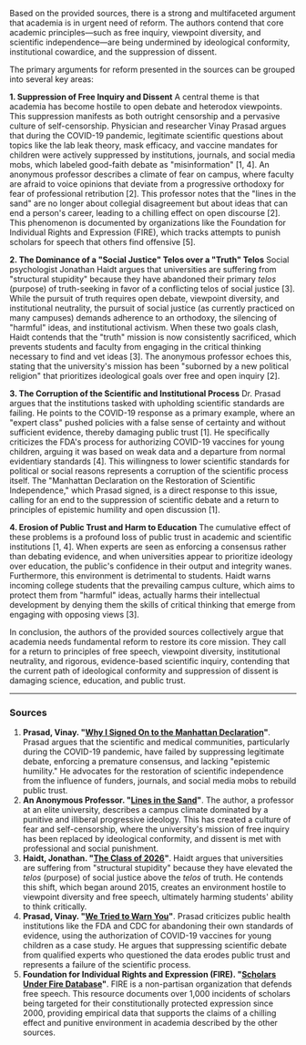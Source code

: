 Based on the provided sources, there is a strong and multifaceted argument that academia is in urgent need of reform. The authors contend that core academic principles—such as free inquiry, viewpoint diversity, and scientific independence—are being undermined by ideological conformity, institutional cowardice, and the suppression of dissent.

The primary arguments for reform presented in the sources can be grouped into several key areas:

**1. Suppression of Free Inquiry and Dissent**
A central theme is that academia has become hostile to open debate and heterodox viewpoints. This suppression manifests as both outright censorship and a pervasive culture of self-censorship. Physician and researcher Vinay Prasad argues that during the COVID-19 pandemic, legitimate scientific questions about topics like the lab leak theory, mask efficacy, and vaccine mandates for children were actively suppressed by institutions, journals, and social media mobs, which labeled good-faith debate as "misinformation" [1, 4]. An anonymous professor describes a climate of fear on campus, where faculty are afraid to voice opinions that deviate from a progressive orthodoxy for fear of professional retribution [2]. This professor notes that the "lines in the sand" are no longer about collegial disagreement but about ideas that can end a person's career, leading to a chilling effect on open discourse [2]. This phenomenon is documented by organizations like the Foundation for Individual Rights and Expression (FIRE), which tracks attempts to punish scholars for speech that others find offensive [5].

**2. The Dominance of a "Social Justice" Telos over a "Truth" Telos**
Social psychologist Jonathan Haidt argues that universities are suffering from "structural stupidity" because they have abandoned their primary *telos* (purpose) of truth-seeking in favor of a conflicting telos of social justice [3]. While the pursuit of truth requires open debate, viewpoint diversity, and institutional neutrality, the pursuit of social justice (as currently practiced on many campuses) demands adherence to an orthodoxy, the silencing of "harmful" ideas, and institutional activism. When these two goals clash, Haidt contends that the "truth" mission is now consistently sacrificed, which prevents students and faculty from engaging in the critical thinking necessary to find and vet ideas [3]. The anonymous professor echoes this, stating that the university's mission has been "suborned by a new political religion" that prioritizes ideological goals over free and open inquiry [2].

**3. The Corruption of the Scientific and Institutional Process**
Dr. Prasad argues that the institutions tasked with upholding scientific standards are failing. He points to the COVID-19 response as a primary example, where an "expert class" pushed policies with a false sense of certainty and without sufficient evidence, thereby damaging public trust [1]. He specifically criticizes the FDA's process for authorizing COVID-19 vaccines for young children, arguing it was based on weak data and a departure from normal evidentiary standards [4]. This willingness to lower scientific standards for political or social reasons represents a corruption of the scientific process itself. The "Manhattan Declaration on the Restoration of Scientific Independence," which Prasad signed, is a direct response to this issue, calling for an end to the suppression of scientific debate and a return to principles of epistemic humility and open discussion [1].

**4. Erosion of Public Trust and Harm to Education**
The cumulative effect of these problems is a profound loss of public trust in academic and scientific institutions [1, 4]. When experts are seen as enforcing a consensus rather than debating evidence, and when universities appear to prioritize ideology over education, the public's confidence in their output and integrity wanes. Furthermore, this environment is detrimental to students. Haidt warns incoming college students that the prevailing campus culture, which aims to protect them from "harmful" ideas, actually harms their intellectual development by denying them the skills of critical thinking that emerge from engaging with opposing views [3].

In conclusion, the authors of the provided sources collectively argue that academia needs fundamental reform to restore its core mission. They call for a return to principles of free speech, viewpoint diversity, institutional neutrality, and rigorous, evidence-based scientific inquiry, contending that the current path of ideological conformity and suppression of dissent is damaging science, education, and public trust.

***

### Sources

1.  **Prasad, Vinay. "[Why I Signed On to the Manhattan Declaration](https://unsafescience.substack.com/p/why-i-signed-on-to-the-manhattan)"**. Prasad argues that the scientific and medical communities, particularly during the COVID-19 pandemic, have failed by suppressing legitimate debate, enforcing a premature consensus, and lacking "epistemic humility." He advocates for the restoration of scientific independence from the influence of funders, journals, and social media mobs to rebuild public trust.
2.  **An Anonymous Professor. "[Lines in the Sand](https://ivyexile.substack.com/p/lines-in-the-sand)"**. The author, a professor at an elite university, describes a campus climate dominated by a punitive and illiberal progressive ideology. This has created a culture of fear and self-censorship, where the university's mission of free inquiry has been replaced by ideological conformity, and dissent is met with professional and social punishment.
3.  **Haidt, Jonathan. "[The Class of 2026](https://barsoom.substack.com/p/the-class-of-2026)"**. Haidt argues that universities are suffering from "structural stupidity" because they have elevated the *telos* (purpose) of social justice above the *telos* of truth. He contends this shift, which began around 2015, creates an environment hostile to viewpoint diversity and free speech, ultimately harming students' ability to think critically.
4.  **Prasad, Vinay. "[We Tried to Warn You](https://unsafescience.substack.com/p/we-tried-to-warn-you)"**. Prasad criticizes public health institutions like the FDA and CDC for abandoning their own standards of evidence, using the authorization of COVID-19 vaccines for young children as a case study. He argues that suppressing scientific debate from qualified experts who questioned the data erodes public trust and represents a failure of the scientific process.
5.  **Foundation for Individual Rights and Expression (FIRE). "[Scholars Under Fire Database](https://www.thefire.org/research-learn/scholars-under-fire)"**. FIRE is a non-partisan organization that defends free speech. This resource documents over 1,000 incidents of scholars being targeted for their constitutionally protected expression since 2000, providing empirical data that supports the claims of a chilling effect and punitive environment in academia described by the other sources.